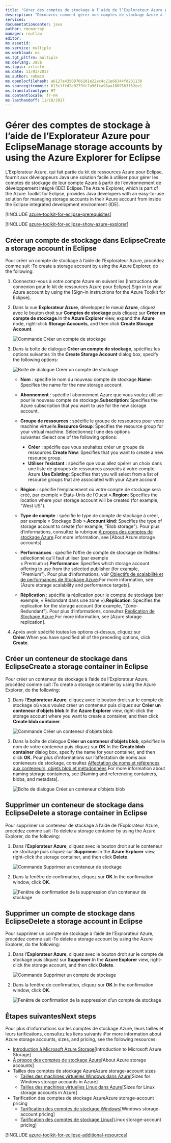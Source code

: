 ```yaml
---
title: "Gérer des comptes de stockage à l’aide de l’Explorateur Azure pour Eclipse"
description: "Découvrez comment gérer vos comptes de stockage Azure à l’aide de l’Explorateur Azure pour Eclipse."
services: 
documentationcenter: java
author: rmcmurray
manager: routlaw
editor: 
ms.assetid: 
ms.service: multiple
ms.workload: na
ms.tgt_pltfrm: multiple
ms.devlang: Java
ms.topic: article
ms.date: 11/01/2017
ms.author: robmcm
ms.openlocfilehash: a6127a43509766101e22ac4c21e66344fd231138
ms.sourcegitcommit: 613c1ffd2e0279fc7a96fca98aa1809563f52ee1
ms.translationtype: HT
ms.contentlocale: fr-FR
ms.lasthandoff: 11/18/2017
---
```

# <a name="manage-storage-accounts-by-using-the-azure-explorer-for-eclipse"></a><span data-ttu-id="fa088-103">Gérer des comptes de stockage à l’aide de l’Explorateur Azure pour Eclipse</span><span class="sxs-lookup"><span data-stu-id="fa088-103">Manage storage accounts by using the Azure Explorer for Eclipse</span></span>

<span data-ttu-id="fa088-104">L’Explorateur Azure, qui fait partie du kit de ressources Azure pour Eclipse, fournit aux développeurs Java une solution facile à utiliser pour gérer les comptes de stockage de leur compte Azure à partir de l’environnement de développement intégré (IDE) Eclipse.</span><span class="sxs-lookup"><span data-stu-id="fa088-104">The Azure Explorer, which is part of the Azure Toolkit for Eclipse, provides Java developers with an easy-to-use solution for managing storage accounts in their Azure account from inside the Eclipse integrated development environment (IDE).</span></span>

[!INCLUDE [azure-toolkit-for-eclipse-prerequisites](../includes/azure-toolkit-for-eclipse-prerequisites.md)]

[!INCLUDE [azure-toolkit-for-eclipse-show-azure-explorer](../includes/azure-toolkit-for-eclipse-show-azure-explorer.md)]

## <a name="create-a-storage-account-in-eclipse"></a><span data-ttu-id="fa088-105">Créer un compte de stockage dans Eclipse</span><span class="sxs-lookup"><span data-stu-id="fa088-105">Create a storage account in Eclipse</span></span>

<span data-ttu-id="fa088-106">Pour créer un compte de stockage à l’aide de l’Explorateur Azure, procédez comme suit :</span><span class="sxs-lookup"><span data-stu-id="fa088-106">To create a storage account by using the Azure Explorer, do the following:</span></span>

1. <span data-ttu-id="fa088-107">Connectez-vous à votre compte Azure en suivant les [Instructions de connexion pour le kit de ressources Azure pour Eclipse].</span><span class="sxs-lookup"><span data-stu-id="fa088-107">Sign in to your Azure account by using the [Sign-in instructions for the Azure Toolkit for Eclipse].</span></span>

1. <span data-ttu-id="fa088-108">Dans la vue **Explorateur Azure**, développez le nœud **Azure**, cliquez avec le bouton droit sur **Comptes de stockage** puis cliquez sur **Créer un compte de stockage**.</span><span class="sxs-lookup"><span data-stu-id="fa088-108">In the **Azure Explorer** view, expand the **Azure** node, right-click **Storage Accounts**, and then click **Create Storage Account**.</span></span>

   ![Commande Créer un compte de stockage][CS01]

1. <span data-ttu-id="fa088-110">Dans la boîte de dialogue **Créer un compte de stockage**, spécifiez les options suivantes :</span><span class="sxs-lookup"><span data-stu-id="fa088-110">In the **Create Storage Account** dialog box, specify the following options:</span></span>

   ![Boîte de dialogue Créer un compte de stockage][CS02]

   * <span data-ttu-id="fa088-112">**Nom** : spécifie le nom du nouveau compte de stockage.</span><span class="sxs-lookup"><span data-stu-id="fa088-112">**Name**: Specifies the name for the new storage account.</span></span>

   * <span data-ttu-id="fa088-113">**Abonnement** : spécifie l’abonnement Azure que vous voulez utiliser pour le nouveau compte de stockage.</span><span class="sxs-lookup"><span data-stu-id="fa088-113">**Subscription**: Specifies the Azure subscription that you want to use for the new storage account.</span></span>

   * <span data-ttu-id="fa088-114">**Groupe de ressources** : spécifie le groupe de ressources pour votre machine virtuelle.</span><span class="sxs-lookup"><span data-stu-id="fa088-114">**Resource Group**: Specifies the resource group for your virtual machine.</span></span> <span data-ttu-id="fa088-115">Sélectionnez l’une des options suivantes :</span><span class="sxs-lookup"><span data-stu-id="fa088-115">Select one of the following options:</span></span>
      * <span data-ttu-id="fa088-116">**Créer** : spécifie que vous souhaitez créer un groupe de ressources.</span><span class="sxs-lookup"><span data-stu-id="fa088-116">**Create New**: Specifies that you want to create a new resource group.</span></span>
      * <span data-ttu-id="fa088-117">**Utiliser l’existant** : spécifie que vous allez opérer un choix dans une liste de groupes de ressources associés à votre compte Azure.</span><span class="sxs-lookup"><span data-stu-id="fa088-117">**Use Existing**: Specifies that you will select from a list of resource groups that are associated with your Azure account.</span></span>

   * <span data-ttu-id="fa088-118">**Région** : spécifie l’emplacement où votre compte de stockage sera créé, par exemple « États-Unis de l’Ouest ».</span><span class="sxs-lookup"><span data-stu-id="fa088-118">**Region**: Specifies the location where your storage account will be created (for example, "West US").</span></span>

   * <span data-ttu-id="fa088-119">**Type de compte** : spécifie le type de compte de stockage à créer, par exemple « Stockage Blob ».</span><span class="sxs-lookup"><span data-stu-id="fa088-119">**Account kind**: Specifies the type of storage account to create (for example, "Blob storage").</span></span> <span data-ttu-id="fa088-120">Pour plus d’informations, consultez la rubrique [À propos des comptes de stockage Azure].</span><span class="sxs-lookup"><span data-stu-id="fa088-120">For more information, see [About Azure storage accounts].</span></span>

   * <span data-ttu-id="fa088-121">**Performances** : spécifie l’offre de compte de stockage de l’éditeur sélectionné qu’il faut utiliser (par exemple « Premium »).</span><span class="sxs-lookup"><span data-stu-id="fa088-121">**Performance**: Specifies which storage account offering to use from the selected publisher (for example, "Premium").</span></span> <span data-ttu-id="fa088-122">Pour plus d’informations, voir [Objectifs de scalabilité et de performances de Stockage Azure].</span><span class="sxs-lookup"><span data-stu-id="fa088-122">For more information, see [Azure storage scalability and performance targets].</span></span>

   * <span data-ttu-id="fa088-123">**Réplication** : spécifie la réplication pour le compte de stockage (par exemple, « Redondant dans une zone »).</span><span class="sxs-lookup"><span data-stu-id="fa088-123">**Replication**: Specifies the replication for the storage account (for example, "Zone-Redundant").</span></span> <span data-ttu-id="fa088-124">Pour plus d’informations, consultez [Réplication de Stockage Azure].</span><span class="sxs-lookup"><span data-stu-id="fa088-124">For more information, see [Azure storage replication].</span></span>

1. <span data-ttu-id="fa088-125">Après avoir spécifié toutes les options ci-dessus, cliquez sur **Créer**.</span><span class="sxs-lookup"><span data-stu-id="fa088-125">When you have specified all of the preceding options, click **Create**.</span></span>

## <a name="create-a-storage-container-in-eclipse"></a><span data-ttu-id="fa088-126">Créer un conteneur de stockage dans Eclipse</span><span class="sxs-lookup"><span data-stu-id="fa088-126">Create a storage container in Eclipse</span></span>

<span data-ttu-id="fa088-127">Pour créer un conteneur de stockage à l’aide de l’Explorateur Azure, procédez comme suit :</span><span class="sxs-lookup"><span data-stu-id="fa088-127">To create a storage container by using the Azure Explorer, do the following:</span></span>

1. <span data-ttu-id="fa088-128">Dans l’**Explorateur Azure**, cliquez avec le bouton droit sur le compte de stockage où vous voulez créer un conteneur puis cliquez sur **Créer un conteneur d’objets blob**.</span><span class="sxs-lookup"><span data-stu-id="fa088-128">In the **Azure Explorer** view, right-click the storage account where you want to create a container, and then click **Create blob container**.</span></span>

   ![Commande Créer un conteneur d’objets blob][CC01]

1. <span data-ttu-id="fa088-130">Dans la boîte de dialogue **Créer un conteneur d’objets blob**, spécifiez le nom de votre conteneur puis cliquez sur **OK**.</span><span class="sxs-lookup"><span data-stu-id="fa088-130">In the **Create blob container** dialog box, specify the name for your container, and then click **OK**.</span></span> <span data-ttu-id="fa088-131">Pour plus d’informations sur l’affectation de noms aux conteneurs de stockage, consultez [Affectation de noms et références aux conteneurs, objets blob et métadonnées].</span><span class="sxs-lookup"><span data-stu-id="fa088-131">For more information about naming storage containers, see [Naming and referencing containers, blobs, and metadata].</span></span>

   ![Boîte de dialogue Créer un conteneur d’objets blob][CC02]

## <a name="delete-a-storage-container-in-eclipse"></a><span data-ttu-id="fa088-133">Supprimer un conteneur de stockage dans Eclipse</span><span class="sxs-lookup"><span data-stu-id="fa088-133">Delete a storage container in Eclipse</span></span>

<span data-ttu-id="fa088-134">Pour supprimer un conteneur de stockage à l’aide de l’Explorateur Azure, procédez comme suit :</span><span class="sxs-lookup"><span data-stu-id="fa088-134">To delete a storage container by using the Azure Explorer, do the following:</span></span>

1. <span data-ttu-id="fa088-135">Dans l’**Explorateur Azure**, cliquez avec le bouton droit sur le conteneur de stockage puis cliquez sur **Supprimer**.</span><span class="sxs-lookup"><span data-stu-id="fa088-135">In the **Azure Explorer** view, right-click the storage container, and then click **Delete**.</span></span>

   ![Commande Supprimer un conteneur de stockage][DC01]

1. <span data-ttu-id="fa088-137">Dans la fenêtre de confirmation, cliquez sur **OK**.</span><span class="sxs-lookup"><span data-stu-id="fa088-137">In the confirmation window, click **OK**.</span></span>

   ![Fenêtre de confirmation de la suppression d’un conteneur de stockage][DC02]

## <a name="delete-a-storage-account-in-eclipse"></a><span data-ttu-id="fa088-139">Supprimer un compte de stockage dans Eclipse</span><span class="sxs-lookup"><span data-stu-id="fa088-139">Delete a storage account in Eclipse</span></span>

<span data-ttu-id="fa088-140">Pour supprimer un compte de stockage à l’aide de l’Explorateur Azure, procédez comme suit :</span><span class="sxs-lookup"><span data-stu-id="fa088-140">To delete a storage account by using the Azure Explorer, do the following:</span></span>

1. <span data-ttu-id="fa088-141">Dans l’**Explorateur Azure**, cliquez avec le bouton droit sur le compte de stockage puis cliquez sur **Supprimer**.</span><span class="sxs-lookup"><span data-stu-id="fa088-141">In the **Azure Explorer** view, right-click the storage account, and then click **Delete**.</span></span>

   ![Commande Supprimer un compte de stockage][DS01]

1. <span data-ttu-id="fa088-143">Dans la fenêtre de confirmation, cliquez sur **OK**.</span><span class="sxs-lookup"><span data-stu-id="fa088-143">In the confirmation window, click **OK**.</span></span>

   ![Fenêtre de confirmation de la suppression d’un compte de stockage][DS02]

## <a name="next-steps"></a><span data-ttu-id="fa088-145">Étapes suivantes</span><span class="sxs-lookup"><span data-stu-id="fa088-145">Next steps</span></span>

<span data-ttu-id="fa088-146">Pour plus d’informations sur les comptes de stockage Azure, leurs tailles et leurs tarifications, consultez les liens suivants :</span><span class="sxs-lookup"><span data-stu-id="fa088-146">For more information about Azure storage accounts, sizes, and pricing, see the following resources:</span></span>

* <span data-ttu-id="fa088-147">[Introduction à Microsoft Azure Storage]</span><span class="sxs-lookup"><span data-stu-id="fa088-147">[Introduction to Microsoft Azure Storage]</span></span>
* <span data-ttu-id="fa088-148">[À propos des comptes de stockage Azure]</span><span class="sxs-lookup"><span data-stu-id="fa088-148">[About Azure storage accounts]</span></span>
* <span data-ttu-id="fa088-149">Tailles des comptes de stockage Azure</span><span class="sxs-lookup"><span data-stu-id="fa088-149">Azure storage-account sizes</span></span>
  * <span data-ttu-id="fa088-150">[Tailles des machines virtuelles Windows dans Azure]</span><span class="sxs-lookup"><span data-stu-id="fa088-150">[Sizes for Windows storage accounts in Azure]</span></span>
  * <span data-ttu-id="fa088-151">[Tailles des machines virtuelles Linux dans Azure]</span><span class="sxs-lookup"><span data-stu-id="fa088-151">[Sizes for Linux storage accounts in Azure]</span></span>
* <span data-ttu-id="fa088-152">Tarification des comptes de stockage Azure</span><span class="sxs-lookup"><span data-stu-id="fa088-152">Azure storage-account pricing</span></span>
  * <span data-ttu-id="fa088-153">[Tarification des comptes de stockage Windows]</span><span class="sxs-lookup"><span data-stu-id="fa088-153">[Windows storage-account pricing]</span></span>
  * <span data-ttu-id="fa088-154">[Tarification des comptes de stockage Linux]</span><span class="sxs-lookup"><span data-stu-id="fa088-154">[Linux storage-account pricing]</span></span>

[!INCLUDE [azure-toolkit-for-eclipse-additional-resources](../includes/azure-toolkit-for-eclipse-additional-resources.md)]

<!-- URL List -->

[Introduction à Microsoft Azure Storage]: /azure/storage/storage-introduction
[À propos des comptes de stockage Azure]: /azure/storage/storage-create-storage-account
[Réplication de Stockage Azure]: /azure/storage/storage-redundancy
[Objectifs de scalabilité et de performances de Stockage Azure]: /azure/storage/storage-scalability-targets
[Affectation de noms et références aux conteneurs, objets blob et métadonnées]: http://go.microsoft.com/fwlink/?LinkId=255555

[Tailles des machines virtuelles Windows dans Azure]: /azure/virtual-machines/virtual-machines-windows-sizes
[Tailles des machines virtuelles Linux dans Azure]: /azure/virtual-machines/virtual-machines-linux-sizes
[Tarification des comptes de stockage Windows]: /pricing/details/virtual-machines/windows/
[Tarification des comptes de stockage Linux]: /pricing/details/virtual-machines/linux/

<!-- IMG List -->

[CS01]: media/azure-toolkit-for-eclipse-managing-storage-accounts-using-azure-explorer/CS01.png
[CS02]: media/azure-toolkit-for-eclipse-managing-storage-accounts-using-azure-explorer/CS02.png
[CC01]: media/azure-toolkit-for-eclipse-managing-storage-accounts-using-azure-explorer/CC01.png
[CC02]: media/azure-toolkit-for-eclipse-managing-storage-accounts-using-azure-explorer/CC02.png

[DS01]: media/azure-toolkit-for-eclipse-managing-storage-accounts-using-azure-explorer/DS01.png
[DS02]: media/azure-toolkit-for-eclipse-managing-storage-accounts-using-azure-explorer/DS02.png
[DC01]: media/azure-toolkit-for-eclipse-managing-storage-accounts-using-azure-explorer/DC01.png
[DC02]: media/azure-toolkit-for-eclipse-managing-storage-accounts-using-azure-explorer/DC02.png
